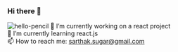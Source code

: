 ### Hi there 👋
![hello-pencil](https://github.com/sugarmse/sugarmse/assets/104124496/2baf09bb-e053-4f0a-8cd6-7c0434dd1bb9)
🔭 I’m currently working on a react project <br>
🌱 I’m currently learning react.js <br>
📫 How to reach me: sarthak.sugar@gmail.com

<!--
**sugarmse/sugarmse** is a ✨ _special_ ✨ repository because its `README.md` (this file) appears on your GitHub profile.

Here are some ideas to get you started:

- 🔭 I’m currently working on ...
- 🌱 I’m currently learning ...react.js
- 👯 I’m looking to collaborate on ...
- 🤔 I’m looking for help with ...
- 💬 Ask me about ...
- 📫 How to reach me: ...sarthak.sugar@gmail.com
- 😄 Pronouns: ...he/him
- ⚡ Fun fact: ...
-->
